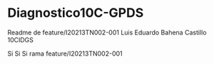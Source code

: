 # Diagnostico10C-GPDS

Readme de feature/I20213TN002-001
Luis Eduardo Bahena Castillo 10CIDGS

Si
Si
Si
rama feature/I20213TN002-001
